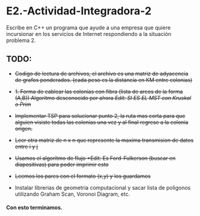 # E2.-Actividad-Integradora-2
Escribe en C++ un programa que ayude a una empresa que quiere incursionar en los servicios de Internet respondiendo a la situación problema 2.

## TODO:
* ~~Codigo de lectura de archivos, el archivo es una matriz de adyacencia de grafos ponderados. (cada peso es la distancia en KM entre colonias)~~

* ~~1. Forma de cablear las colonias con fibra (lista de arcos de la forma (A,B)) ~~Algoritmo desconocido por ahora~~ *Edit: SI ES EL MST con Kruskal o Prim*~~
  
* ~~Implementar TSP para solucionar punto 2, la ruta mas corta para que alguien visiste todas las colonias una vez y al final regrese a la colonia origen.~~

* ~~Leer otra matriz de n x n que represente la maxima transmision de datos entre i y j~~

* ~~Usamos el algoritmo de flujo *Edit: Es Ford-Fulkerson (buscar en diapositivas) para poder imprimir esto~~

* ~~Leemos los pares con el formato (x,y) y los guardamos~~

* Instalar librerias de geometria computacional y sacar lista de poligonos utilizando Graham Scan, Voronoi Diagram, etc.

#### Con esto terminamos.

